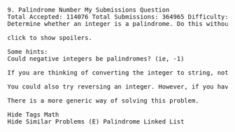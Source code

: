 <pre>
9. Palindrome Number My Submissions Question
Total Accepted: 114076 Total Submissions: 364965 Difficulty: Easy
Determine whether an integer is a palindrome. Do this without extra space.

click to show spoilers.

Some hints:
Could negative integers be palindromes? (ie, -1)

If you are thinking of converting the integer to string, note the restriction of using extra space.

You could also try reversing an integer. However, if you have solved the problem "Reverse Integer", you know that the reversed integer might overflow. How would you handle such case?

There is a more generic way of solving this problem.

Hide Tags Math
Hide Similar Problems (E) Palindrome Linked List

</pre>
